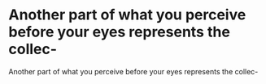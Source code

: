 # Another part of what you perceive before your eyes represents the collec-

Another part of what you perceive before your eyes represents the collec-